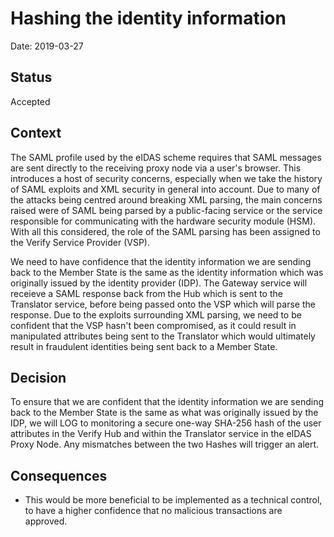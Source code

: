 # Hashing the identity information

Date: 2019-03-27

## Status

Accepted

## Context

The SAML profile used by the eIDAS scheme requires that SAML messages are sent directly to the receiving proxy node via a user's browser. This introduces a host of security concerns, especially when we take the history of SAML exploits and XML security in general into account. Due to many of the attacks being centred around breaking XML parsing, the main concerns raised were of SAML being parsed by a public-facing service or the service responsible for communicating with the hardware security module (HSM). With all this considered, the role of the SAML parsing has been assigned to the Verify Service Provider (VSP). 

We need to have confidence that the identity information we are sending back to the Member State is the same as the identity information which was originally issued by the identity provider (IDP). The Gateway service will receieve a SAML response back from the Hub which is sent to the Translator service, before being passed onto the VSP which will parse the response. Due to the exploits surrounding XML parsing, we need to be confident that the VSP hasn't been compromised, as it could result in manipulated attributes being sent to the Translator which would ultimately result in fraudulent identities being sent back to a Member State.

## Decision

To ensure that we are confident that the identity information we are sending back to the Member State is the same as what was originally issued by the IDP, we will LOG to monitoring a secure one-way SHA-256 hash of the user attributes in the Verify Hub and within the Translator service in the eIDAS Proxy Node. Any mismatches between the two Hashes will trigger an alert. 

## Consequences

- This would be more beneficial to be implemented as a technical control, to have a higher confidence that no malicious transactions are approved.